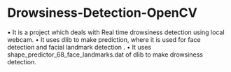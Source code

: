 # Drowsiness-Detection-OpenCV
• It is a project which deals with Real time drowsiness detection using local webcam. • It uses dlib to make prediction, where it is used for face detection and facial landmark detection . • It uses shape_predictor_68_face_landmarks.dat of dlib to make drowsiness detection.
